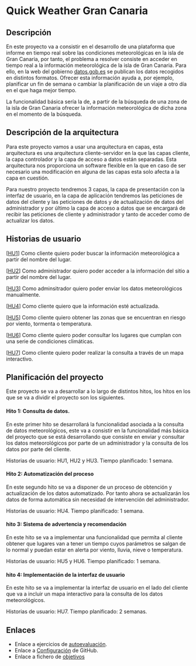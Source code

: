 # Quick Weather Gran Canaria

## Descripción

En este proyecto va a consistir en el desarrollo de una plataforma que informe en tiempo real sobre las condiciones meteorológicas en la isla de Gran Canaria, por tanto, el problema a resolver consiste en acceder en tiempo real a la información meteorológica de la isla de Gran Canaria. Para ello, en la web del gobierno [datos.gob.es](https://datos.gob.es/catalogo/l03380010-datos2) se publican los datos recogidos en distintos formatos. Ofrecer esta información ayuda a, por ejemplo, planificar un fin de semana o cambiar la planificación de un viaje a otro día en el que haga mejor tiempo.

La funcionalidad básica sería la de, a partir de la búsqueda de una zona de la isla de Gran Canaria ofrecer la información meteorológica de dicha zona en el momento de la búsqueda.

## Descripción de la arquitectura

Para este proyecto vamos a usar una arquitectura en capas, esta arquitectura es una arquitectura cliente-servidor en la que las capas cliente, la capa controlador y la capa de acceso a datos están separadas. Esta arquitectura nos proporciona un software flexible en la que en caso de ser necesario una modificación en alguna de las capas esta solo afecta a la capa en cuestión.

Para nuestro proyecto tendremos 3 capas, la capa de presentación con la interfaz de usuario, en la capa de aplicación tendremos las peticiones de datos del cliente y las peticiones de datos y de actualización de datos del administrador y por último la capa de acceso a datos que se encargará de recibir las peticiones de cliente y administrador y tanto de acceder como de actualizar los datos.

## Historias de usuario

[[HU1](https://github.com/antobalbis/CC-20-21-antoniobalbis/issues/6)] Como cliente quiero poder buscar la información meteorológica a partir del nombre del lugar.

[[HU2](https://github.com/antobalbis/CC-20-21-antoniobalbis/issues/7)] Como administrador quiero poder acceder a la información del sitio a partir del nombre del lugar.

[[HU3](https://github.com/antobalbis/CC-20-21-antoniobalbis/issues/8)] Como adminsitrador quiero poder enviar los datos meteorológicos manualmente.

[[HU4](https://github.com/antobalbis/CC-20-21-antoniobalbis/issues/9)] Como cliente quiero que la información esté actualizada.

[[HU5](https://github.com/antobalbis/CC-20-21-antoniobalbis/issues/10)] Como cliente quiero obtener las zonas que se encuentran en riesgo por viento, tormenta o temperatura.

[[HU6](https://github.com/antobalbis/CC-20-21-antoniobalbis/issues/11)] Como cliente quiero poder consultar los lugares que cumplan con una serie de condiciones climáticas.

[[HU7](https://github.com/antobalbis/CC-20-21-antoniobalbis/issues/12)] Como cliente quiero poder realizar la consulta a través de un mapa interactivo.

## Planificación del proyecto

Este proyecto se va a desarrollar a lo largo de distintos hitos, los hitos en los que se va a dividir el proyecto son los siguientes.

#### Hito 1: Consulta de datos.
En este primer hito se desarrollará la funcionalidad asociada a la consulta de datos meteorológicos, este va a consistir en la funcionalidad más básica del proyecto que se está desarrollando que consiste en enviar y consultar los datos meteorológicos por parte de un administrador y la consulta de los datos por parte del cliente.

Historias de usuario: HU1, HU2 y HU3.
Tiempo planificado: 1 semana.

#### Hito 2: Automatización del proceso
En este segundo hito se va a disponer de un proceso de obtención y actualización de los datos automatizado. Por tanto ahora se actualizarán los datos de forma automática sin necesidad de intervención del administrador.

Historias de usuario: HU4.
Tiempo planificado: 1 semana.

#### hito 3: Sistema de advertencia y recomendación
En este hito se va a implementar una funcionalidad que permita al cliente obtener que lugares van a tener un tiempo cuyos parámetros se salgan de lo normal y puedan estar en alerta por viento, lluvia, nieve o temperatura.

Historias de usuario: HU5 y HU6.
Tiempo planificado: 1 semana.

#### hito 4: Implementación de la interfaz de usuario
En este hito se va a implementar la interfaz de usuario en el lado del cliente que va a incluir un mapa interactivo para la consulta de los datos meteorológicos.

Historias de usuario: HU7.
Tiempo planificado: 2 semanas.

## Enlaces

- Enlace a ejercicios de [autoevaluación](https://github.com/antobalbis/autoevaluacion).
- Enlace a [Configuración](https://github.com/antobalbis/CC-20-21-antoniobalbis/blob/main/docs/configuracion.md) de GitHub.
- Enlace a fichero de [objetivos](https://github.com/antobalbis/CC-20-21/blob/master/objetivos/antobalbis.md)